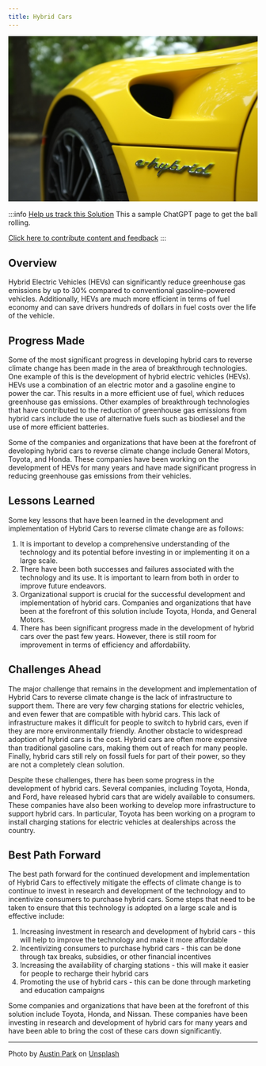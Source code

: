 ```yaml
---
title: Hybrid Cars
---
```


![Cover Image](../static/img/hybrid-car.jpg)

:::info [Help us track this Solution](contribute)
This a sample ChatGPT page to get the ball rolling.

[Click here to contribute content and feedback](contribute)
:::

## Overview

Hybrid Electric Vehicles (HEVs) can significantly reduce greenhouse gas emissions by up to 30% compared to conventional gasoline-powered vehicles. Additionally, HEVs are much more efficient in terms of fuel economy and can save drivers hundreds of dollars in fuel costs over the life of the vehicle.

## Progress Made

Some of the most significant progress in developing hybrid cars to reverse climate change has been made in the area of breakthrough technologies. One example of this is the development of hybrid electric vehicles (HEVs). HEVs use a combination of an electric motor and a gasoline engine to power the car. This results in a more efficient use of fuel, which reduces greenhouse gas emissions. Other examples of breakthrough technologies that have contributed to the reduction of greenhouse gas emissions from hybrid cars include the use of alternative fuels such as biodiesel and the use of more efficient batteries.

Some of the companies and organizations that have been at the forefront of developing hybrid cars to reverse climate change include General Motors, Toyota, and Honda. These companies have been working on the development of HEVs for many years and have made significant progress in reducing greenhouse gas emissions from their vehicles.

## Lessons Learned

Some key lessons that have been learned in the development and implementation of Hybrid Cars to reverse climate change are as follows: 

1. It is important to develop a comprehensive understanding of the technology and its potential before investing in or implementing it on a large scale. 
2. There have been both successes and failures associated with the technology and its use. It is important to learn from both in order to improve future endeavors. 
3. Organizational support is crucial for the successful development and implementation of hybrid cars. Companies and organizations that have been at the forefront of this solution include Toyota, Honda, and General Motors. 
4. There has been significant progress made in the development of hybrid cars over the past few years. However, there is still room for improvement in terms of efficiency and affordability.

## Challenges Ahead

The major challenge that remains in the development and implementation of Hybrid Cars to reverse climate change is the lack of infrastructure to support them. There are very few charging stations for electric vehicles, and even fewer that are compatible with hybrid cars. This lack of infrastructure makes it difficult for people to switch to hybrid cars, even if they are more environmentally friendly. Another obstacle to widespread adoption of hybrid cars is the cost. Hybrid cars are often more expensive than traditional gasoline cars, making them out of reach for many people. Finally, hybrid cars still rely on fossil fuels for part of their power, so they are not a completely clean solution.

Despite these challenges, there has been some progress in the development of hybrid cars. Several companies, including Toyota, Honda, and Ford, have released hybrid cars that are widely available to consumers. These companies have also been working to develop more infrastructure to support hybrid cars. In particular, Toyota has been working on a program to install charging stations for electric vehicles at dealerships across the country.

## Best Path Forward

The best path forward for the continued development and implementation of Hybrid Cars to effectively mitigate the effects of climate change is to continue to invest in research and development of the technology and to incentivize consumers to purchase hybrid cars. Some steps that need to be taken to ensure that this technology is adopted on a large scale and is effective include:

1. Increasing investment in research and development of hybrid cars - this will help to improve the technology and make it more affordable
2. Incentivizing consumers to purchase hybrid cars - this can be done through tax breaks, subsidies, or other financial incentives
3. Increasing the availability of charging stations - this will make it easier for people to recharge their hybrid cars
4. Promoting the use of hybrid cars - this can be done through marketing and education campaigns

Some companies and organizations that have been at the forefront of this solution include Toyota, Honda, and Nissan. These companies have been investing in research and development of hybrid cars for many years and have been able to bring the cost of these cars down significantly.

---

Photo by <a href="https://unsplash.com/@aussiep?utm_source=unsplash&utm_medium=referral&utm_content=creditCopyText">Austin Park</a> on <a href="https://unsplash.com/photos/RjytgsSjpck?utm_source=unsplash&utm_medium=referral&utm_content=creditCopyText">Unsplash</a>

